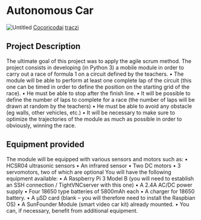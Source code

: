 # Autonomous Car
![Untitled](https://s3-us-west-2.amazonaws.com/secure.notion-static.com/6a3f5246-4d7b-4337-8e27-88dc6b7afa2b/Untitled.png)
[Cocoricodai](https://github.com/cocoricodai) [traczi](https://github.com/traczi)
## Project Description
The ultimate goal of this project was to apply the agile scrum method.
The project consists in developing (in Python 3) a mobile module in order to carry out a race of
formula 1 on a circuit defined by the teachers.
• The module will be able to perform at least one complete lap of the circuit (this one can
be timed in order to define the position on the starting grid of the race).
• He must be able to stop after the finish line.
• It will be possible to define the number of laps to complete for a race (the number of laps
will be drawn at random by the teachers)
• He must be able to avoid any obstacle (eg walls, other vehicles, etc.)
• It will be necessary to make sure to optimize the trajectories of the module as much as possible in order to
obviously, winning the race.

## Equipment provided
The module will be equipped with various sensors and motors such as:
• HCSR04 ultrasonic sensors
• An infrared sensor
• Two DC motors
• 3 servomotors, two of which are optional
You will have the following equipment available:
• A Raspberry Pi 3 Model B (you will need to establish an SSH connection / TightVNCserver
with this one)
• A 2.4A AC/DC power supply
• Four 18650 type batteries of 5800mAh each
• A charger for 18650 battery.
• A µSD card (blank – you will therefore need to install the Raspbian OS)
• A SunFounder Module (smart video car kit) already mounted.
• You can, if necessary, benefit from additional equipment.
